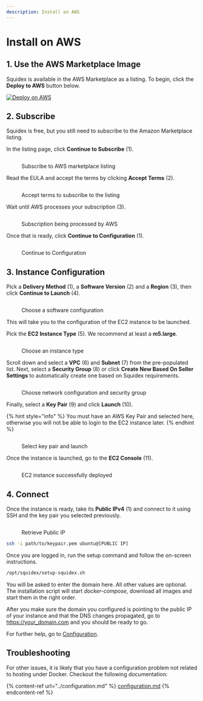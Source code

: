```yaml
---
description: Install on AWS
---
```


# Install on AWS

## 1. Use the AWS Marketplace Image

Squidex is available in the AWS Marketplace as a listing. To begin, click the **Deploy to AWS** button below.

[![Deploy on AWS](https://img.shields.io/badge/-Deploy%20to%20AWS-232F3E?style=for-the-badge\&logo=amazon-aws\&logoColor=ffffff)](https://aws.amazon.com/marketplace/pp/prodview-zvohj6i2bye7w)

## 2. Subscribe

Squidex is free, but you still need to subscribe to the Amazon Marketplace listing.

In the listing page, click **Continue to Subscribe** (1).

<figure><img src="../../../.gitbook/assets/2023-05-02_11-45.png" alt=""><figcaption><p>Subscribe to AWS marketplace listing</p></figcaption></figure>

Read the EULA and accept the terms by clicking **Accept Terms** (2).

<figure><img src="../../../.gitbook/assets/2023-05-02_11-48.png" alt=""><figcaption><p>Accept terms to subscribe to the listing</p></figcaption></figure>

Wait until AWS processes your subscription (3).

<figure><img src="../../../.gitbook/assets/2023-05-02_11-49.png" alt=""><figcaption><p>Subscription being processed by AWS</p></figcaption></figure>

Once that is ready, click **Continue to Configuration** (1).

<figure><img src="../../../.gitbook/assets/2023-05-02_11-51.png" alt=""><figcaption><p>Continue to Configuration</p></figcaption></figure>

## 3. Instance Configuration

Pick a **Delivery Method** (1), a **Software Version** (2) and a **Region** (3), then click **Continue to Launch** (4).

<figure><img src="../../../.gitbook/assets/2023-05-02_14-06.png" alt=""><figcaption><p>Choose a software configuration</p></figcaption></figure>

This will take you to the configuration of the EC2 instance to be launched.

Pick the **EC2 Instance Type** (5). We recommend at least a **m5.large**.

<figure><img src="../../../.gitbook/assets/2023-05-04_17-06.png" alt=""><figcaption><p>Choose an instance type</p></figcaption></figure>

Scroll down and select a **VPC** (6) and **Subnet** (7) from the pre-populated list. Next, select a **Security Group** (8) or click **Create New Based On Seller Settings** to automatically create one based on Squidex requirements.&#x20;

<figure><img src="../../../.gitbook/assets/2023-05-04_17-10.png" alt=""><figcaption><p>Choose network configuration and security group</p></figcaption></figure>

Finally, select a **Key Pair** (9) and click **Launch** (10).&#x20;

{% hint style="info" %}
You must have an AWS Key Pair and selected here, otherwise you will not be able to login to the EC2 instance later.
{% endhint %}

<figure><img src="../../../.gitbook/assets/2023-05-04_17-19.png" alt=""><figcaption><p>Select key pair and launch</p></figcaption></figure>

Once the instance is launched, go to the **EC2 Console** (11).

<figure><img src="../../../.gitbook/assets/2023-05-02_15-19.png" alt=""><figcaption><p>EC2 instance successfully deployed</p></figcaption></figure>

## 4. Connect

Once the instance is ready, take its **Public IPv4** (1) and connect to it using SSH and the key pair you selected previously.

<figure><img src="../../../.gitbook/assets/2023-05-02_15-15.png" alt=""><figcaption><p>Retrieve Public IP</p></figcaption></figure>

```bash
ssh -i path/to/keypair.pem ubuntu@[PUBLIC IP]
```

Once you are logged in, run the setup command and follow the on-screen instructions.

```bash
/opt/squidex/setup-squidex.sh
```

You will be asked to enter the domain here. All other values are optional. The installation script will start _docker-compose,_ download all images and start them in the right order.

After you make sure the domain you configured is pointing to the public IP of your instance and that the DNS changes propagated, go to [https://your\_domain.com](https://your\_domain.com) and you should be ready to go.

For further help, go to [Configuration](https://docs.squidex.io/01-getting-started/installation/configuration).

## Troubleshooting

For other issues, it is likely that you have a configuration problem not related to hosting under Docker. Checkout the following documentation:

{% content-ref url="../configuration.md" %}
[configuration.md](../configuration.md)
{% endcontent-ref %}
